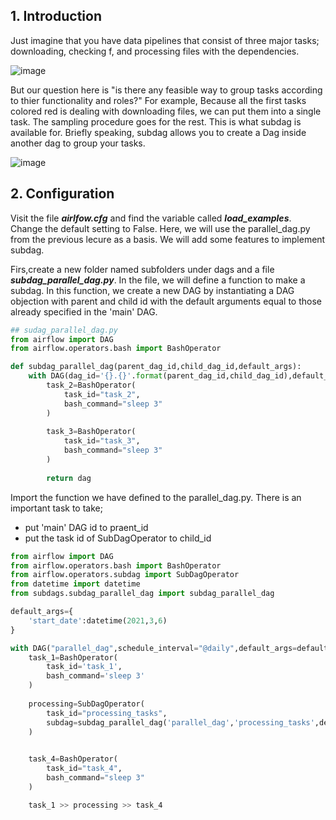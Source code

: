 ## 1. Introduction 

Just imagine that you have data pipelines that consist of three major tasks; downloading, checking f, and processing files with the dependencies. 

 ![image](https://user-images.githubusercontent.com/53164959/110196897-fff89580-7e8a-11eb-9548-1516ddfa65b9.png)

But our question here is "is there any feasible way to group tasks according to thier functionality and roles?"  For example, Because all the first tasks colored red is dealing with downloading files, we can put them into a single task. The sampling procedure goes for the rest. 
This is what subdag is available for. Briefly speaking, subdag allows you to create a Dag inside another dag to group your tasks. 

![image](https://user-images.githubusercontent.com/53164959/110197095-74800400-7e8c-11eb-82c1-2c27e8b70ec3.png)

## 2. Configuration 


Visit the file **_airlfow.cfg_** and find the variable called  **_load_examples_**. Change the default setting to False. 
Here, we will use the parallel_dag.py from the previous lecure as a basis. We will add some features to implement subdag. 

Firs,create a new folder named subfolders under dags and a file **_subdag_parallel_dag.py_**. In the file, we will define a function to make
a subdag. In this function, we create a new DAG by instantiating a DAG objection with  parent and child id with the default arguments equal to those already specified in the 'main' DAG.

```python
## sudag_parallel_dag.py
from airflow import DAG
from airflow.operators.bash import BashOperator

def subdag_parallel_dag(parent_dag_id,child_dag_id,default_args):
    with DAG(dag_id='{}.{}'.format(parent_dag_id,child_dag_id),default_args=default_args) as dag:
        task_2=BashOperator(
            task_id="task_2",
            bash_command="sleep 3"
        )
        
        task_3=BashOperator(
            task_id="task_3",
            bash_command="sleep 3"
        )
        
        return dag
```

Import the function we have defined to the parallel_dag.py. There is an important task to take; 

   - put 'main' DAG id to praent_id
   - put the task id of SubDagOperator to child_id

```python
from airflow import DAG
from airflow.operators.bash import BashOperator
from airflow.operators.subdag import SubDagOperator
from datetime import datetime
from subdags.subdag_parallel_dag import subdag_parallel_dag

default_args={
    'start_date':datetime(2021,3,6)
}

with DAG("parallel_dag",schedule_interval="@daily",default_args=default_args,catchup=False) as dag:
    task_1=BashOperator(
        task_id='task_1',
        bash_command='sleep 3'
    )
    
    processing=SubDagOperator(
        task_id="processing_tasks",
        subdag=subdag_parallel_dag('parallel_dag','processing_tasks',default_args)
    )
  

    task_4=BashOperator(
        task_id="task_4",
        bash_command="sleep 3"
    )

    task_1 >> processing >> task_4
    
```





